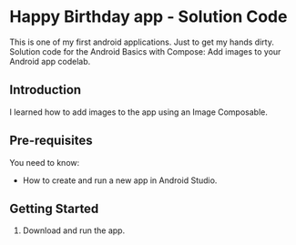 Happy Birthday app - Solution Code
==============================================

This is one of my first android applications. Just to get my hands dirty.
Solution code for the Android Basics with Compose: Add images to your Android app codelab.

Introduction
------------
I learned how to add images to the app using an Image Composable.

Pre-requisites
--------------

You need to know:
- How to create and run a new app in Android Studio.

Getting Started
---------------

1. Download and run the app.